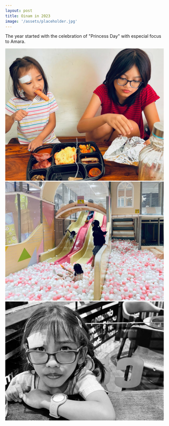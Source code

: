 ```yaml
---
layout: post
title: Oinam in 2023
image: '/assets/placeholder.jpg'
---
```


The year started with the celebration of "Princess Day" with especial focus to Amara.

![Princess Day in Jan](/assets/2023/princess-day-JAN14-1.jpg)
![Princess Day in Jan](/assets/2023/princess-day-JAN14-2.jpg)
![Princess Day in Jan](/assets/2023/princess-day-JAN14-3.jpg)